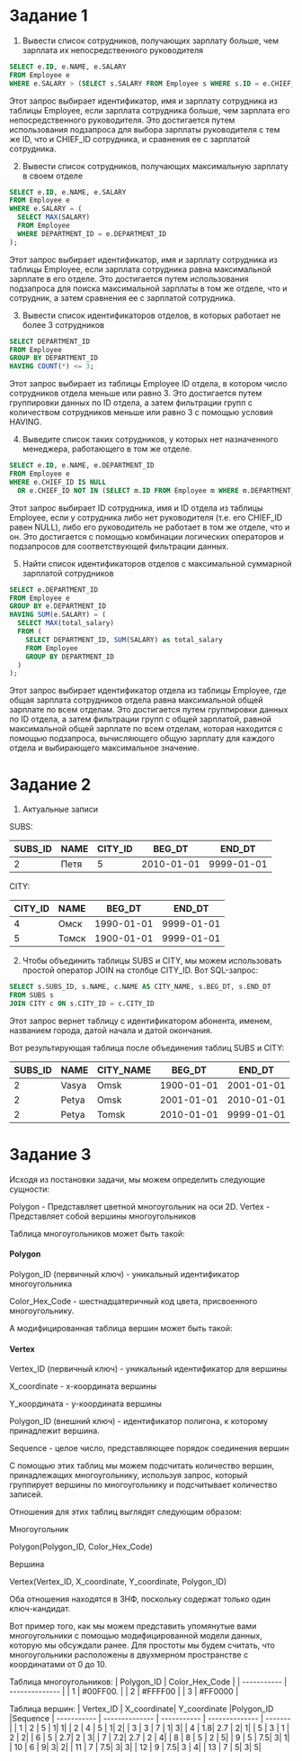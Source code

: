 # Задание 1

1. Вывести список сотрудников, получающих зарплату больше, чем зарплата их непосредственного руководителя
```sql
SELECT e.ID, e.NAME, e.SALARY
FROM Employee e
WHERE e.SALARY > (SELECT s.SALARY FROM Employee s WHERE s.ID = e.CHIEF_ID);
```
Этот запрос выбирает идентификатор, имя и зарплату сотрудника из таблицы Employee, если зарплата сотрудника больше, чем зарплата его непосредственного руководителя. Это достигается путем использования подзапроса для выбора зарплаты руководителя с тем же ID, что и CHIEF_ID сотрудника, и сравнения ее с зарплатой сотрудника.

2. Вывести список сотрудников, получающих максимальную зарплату в своем отделе
```sql
SELECT e.ID, e.NAME, e.SALARY
FROM Employee e
WHERE e.SALARY = (
  SELECT MAX(SALARY)
  FROM Employee
  WHERE DEPARTMENT_ID = e.DEPARTMENT_ID
);
```
Этот запрос выбирает идентификатор, имя и зарплату сотрудника из таблицы Employee, если зарплата сотрудника равна максимальной зарплате в его отделе. Это достигается путем использования подзапроса для поиска максимальной зарплаты в том же отделе, что и сотрудник, а затем сравнения ее с зарплатой сотрудника.

3. Вывести список идентификаторов отделов, в которых работает не более 3 сотрудников
```sql
SELECT DEPARTMENT_ID
FROM Employee
GROUP BY DEPARTMENT_ID
HAVING COUNT(*) <= 3;
```
Этот запрос выбирает из таблицы Employee ID отдела, в котором число сотрудников отдела меньше или равно 3. Это достигается путем группировки данных по ID отдела, а затем фильтрации групп с количеством сотрудников меньше или равно 3 с помощью условия HAVING.

4. Выведите список таких сотрудников, у которых нет назначенного менеджера, работающего в том же отделе.
```sql
SELECT e.ID, e.NAME, e.DEPARTMENT_ID
FROM Employee e
WHERE e.CHIEF_ID IS NULL
  OR e.CHIEF_ID NOT IN (SELECT m.ID FROM Employee m WHERE m.DEPARTMENT_ID = e.DEPARTMENT_ID);
```
Этот запрос выбирает ID сотрудника, имя и ID отдела из таблицы Employee, если у сотрудника либо нет руководителя (т.е. его CHIEF_ID равен NULL), либо его руководитель не работает в том же отделе, что и он. Это достигается с помощью комбинации логических операторов и подзапросов для соответствующей фильтрации данных.

5. Найти список идентификаторов отделов с максимальной суммарной зарплатой сотрудников
```sql
SELECT e.DEPARTMENT_ID
FROM Employee e
GROUP BY e.DEPARTMENT_ID
HAVING SUM(e.SALARY) = (
  SELECT MAX(total_salary)
  FROM (
    SELECT DEPARTMENT_ID, SUM(SALARY) as total_salary
    FROM Employee
    GROUP BY DEPARTMENT_ID
  )
);
```
Этот запрос выбирает идентификатор отдела из таблицы Employee, где общая зарплата сотрудников отдела равна максимальной общей зарплате по всем отделам. Это достигается путем группировки данных по ID отдела, а затем фильтрации групп с общей зарплатой, равной максимальной общей зарплате по всем отделам, которая находится с помощью подзапроса, вычисляющего общую зарплату для каждого отдела и выбирающего максимальное значение.

# Задание 2

1. Актуальные записи 

SUBS:

| SUBS_ID | NAME  | CITY_ID | BEG_DT   | END_DT   |
| ------- | ----- | ------- | -------- | -------- |
| 2       | Петя | 5       | 2010-01-01 | 9999-01-01 |

CITY:

| CITY_ID | NAME    | BEG_DT   | END_DT   |
| ------- | ------- | -------- | -------- |
| 4       | Омск    | 1990-01-01 | 9999-01-01 |
| 5       | Томск   | 1900-01-01 | 9999-01-01 |

2. Чтобы объединить таблицы SUBS и CITY, мы можем использовать простой оператор JOIN на столбце CITY_ID. Вот SQL-запрос:

```sql
SELECT s.SUBS_ID, s.NAME, c.NAME AS CITY_NAME, s.BEG_DT, s.END_DT
FROM SUBS s
JOIN CITY c ON s.CITY_ID = c.CITY_ID
```

Этот запрос вернет таблицу с идентификатором абонента, именем, названием города, датой начала и датой окончания.

Вот результирующая таблица после объединения таблиц SUBS и CITY:

| SUBS_ID	| NAME    | CITY_NAME | BEG_DT      | END_DT     |
| ------- | ------- | --------- | ----------- | ---------- |
| 2      	| Vasya 	| Omsk    	| 1900-01-01	| 2001-01-01 |
| 2	      | Petya	  | Omsk	    | 2001-01-01	| 2010-01-01 |
| 2	      | Petya	  | Tomsk	    | 2010-01-01	| 9999-01-01 |

# Задание 3

Исходя из постановки задачи, мы можем определить следующие сущности:

Polygon - Представляет цветной многоугольник на оси 2D.
Vertex - Представляет собой вершины многоугольников

Таблица многоугольников может быть такой:

#### Polygon

Polygon_ID (первичный ключ) - уникальный идентификатор многоугольника

Color_Hex_Code - шестнадцатеричный код цвета, присвоенного многоугольнику.

А модифицированная таблица вершин может быть такой:

#### Vertex

Vertex_ID (первичный ключ) - уникальный идентификатор для вершины

X_coordinate - x-координата вершины

Y_координата - y-координата вершины

Polygon_ID (внешний ключ) - идентификатор полигона, к которому принадлежит вершина.

Sequence - целое число, представляющее порядок соединения вершин


С помощью этих таблиц мы можем подсчитать количество вершин, принадлежащих многоугольнику, используя запрос, который группирует вершины по многоугольнику и подсчитывает количество записей.

Отношения для этих таблиц выглядят следующим образом:

Многоугольник

Polygon(Polygon_ID, Color_Hex_Code)

Вершина

Vertex(Vertex_ID, X_coordinate, Y_coordinate, Polygon_ID)

Оба отношения находятся в ЗНФ, поскольку содержат только один ключ-кандидат.

Вот пример того, как мы можем представить упомянутые вами многоугольники с помощью модифицированной модели данных, которую мы обсуждали ранее. Для простоты мы будем считать, что многоугольники расположены в двухмерном пространстве с координатами от 0 до 10.

Таблица многоугольников:
| Polygon_ID	| Color_Hex_Code |
| ----------- | -------------- |
| 1           | #00FF00.       |
| 2	          | #FFFF00        |
| 3	          | #FF0000        |

Таблица вершин:
| Vertex_ID	 | X_coordinate|	Y_coordinate	|Polygon_ID	|Sequence
| ----------- | -------------- | ----------- | -------------- | ------- |
| 1	| 2	| 5	| 1| 	1| 
| 2	| 4	| 5	| 1| 	2| 
| 3	| 3	| 7	| 1| 	3| 
| 4	| 1.8| 	2.7	| 2| 	1| 
| 5	| 3	| 1	| 2	| 2| 
| 6	| 5	| 2.7| 	2	| 3| 
| 7	| 7.2| 	2.7	| 2	| 4| 
| 8	| 8	| 5	| 2	| 5| 
| 9	| 5	| 7.5| 	3| 	1| 
| 10	| 6	| 9| 	3| 	2| 
| 11	| 7	| 7.5| 	3| 	3| 
| 12	| 9	| 7.5| 	3	| 4| 
| 13	| 7	| 5| 	3| 	5| 
